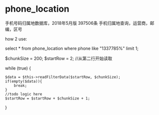 # phone_location
手机号码归属地数据库，2018年5月版 397506条  手机归属地查询，运营商，邮编，区号

how 2 use:

select * from phone_location where phone like "1337785%" limit 1;

$chunkSize = 200;
$startRow = 2; //从第二行开始读取

while (true) {

    $data = $this->readFilterData($startRow, $chunkSize);
    if(empty($data)){
        break;
    }
    //todo logic here
    $startRow = $startRow + $chunkSize + 1;
}
